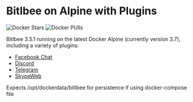 # Bitlbee on Alpine with Plugins
![Docker Stars](https://img.shields.io/docker/stars/vanityshed/bitlbee-alpine-plugins.svg)
![Docker PUlls](https://img.shields.io/docker/pulls/vanityshed/bitlbee-alpine-plugins.svg)

Bitlbee 3.5.1 running on the latest Docker Alpine (currently version 3.7), including a variety of plugins:

* [Facebook Chat](https://github.com/jgeboski/bitlbee-facebook)
* [Discord](https://github.com/sm00th/bitlbee-discord)
* [Telegram](https://github.com/majn/telegram-purple)
* [SkypeWeb](https://github.com/EionRobb/skype4pidgin)


Expects /opt/dockerdata/bitlbee for persistence if using docker-compose file
